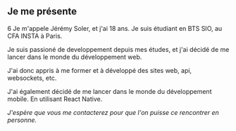 ## Je me présente
6
Je m'appele Jérémy Soler, et j'ai 18 ans. Je suis étudiant en BTS SIO, au CFA INSTA à Paris.

Je suis passioné de developpement depuis mes études, et j'ai décidé de me lancer dans le monde du développement web.

J'ai donc appris à me former et à développé des sites web, api, websockets, etc.

J'ai également décidé de me lancer dans le monde du développement mobile. En utilisant React Native.

*J'espère que vous me contacterez pour que l'on puisse ce rencontrer en personne.*
